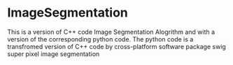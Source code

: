 # ImageSegmentation
This is a version of C++ code Image Segmentation Alogrithm and with a version of the corresponding python code.
The python code is a transfromed version of C++ code by cross-platform software package swig
super pixel image segmentation
